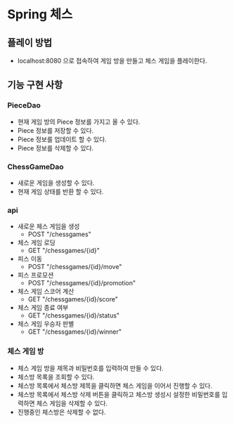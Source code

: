 # Spring 체스

## 플레이 방법

- localhost:8080 으로 접속하여 게임 방을 만들고 체스 게임을 플레이한다.

## 기능 구현 사항

### PieceDao

- 현재 게임 방의 Piece 정보를 가지고 올 수 있다.
- Piece 정보를 저장할 수 있다.
- Piece 정보를 업데이트 할 수 있다.
- Piece 정보를 삭제할 수 있다.

### ChessGameDao

- 새로운 게임을 생성할 수 있다.
- 현재 게임 상태를 반환 할 수 있다.

### api

- 새로운 체스 게임을 생성 
  - POST "/chessgames"
- 체스 게임 로딩
  - GET "/chessgames/{id}"
- 피스 이동
  - POST "/chessgames/{id}/move"
- 피스 프로모션
  - POST "/chessgames/{id}/promotion"
- 체스 게임 스코어 계산
  - GET "/chessgames/{id}/score"
- 체스 게임 종료 여부
  - GET "/chessgames/{id}/status"
- 체스 게임 우승자 판별
  - GET "/chessgames/{id}/winner"

### 체스 게임 방

- 체스 게임 방을 제목과 비밀번호를 입력하여 만들 수 있다.
- 체스방 목록을 조회할 수 있다.
- 체스방 목록에서 체스방 제목을 클릭하면 체스 게임을 이어서 진행할 수 있다.
- 체스방 목록에서 체스방 삭제 버튼을 클릭하고 체스방 생성시 설정한 비밀번호를 입력하면 체스 게임을 삭제할 수 있다.
- 진행중인 체스방은 삭제할 수 없다.


